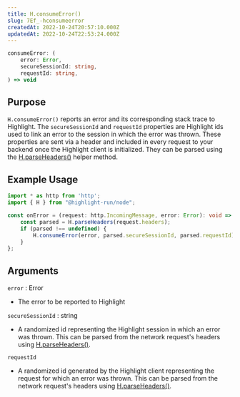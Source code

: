 ```yaml
---
title: H.consumeError()
slug: 7Ef_-hconsumeerror
createdAt: 2022-10-24T20:57:10.000Z
updatedAt: 2022-10-24T22:53:24.000Z
---
```


```typescript
consumeError: (
	error: Error,
	secureSessionId: string,
	requestId: string,
) => void
```

## Purpose

`H.consumeError()` reports an error and its corresponding stack trace to Highlight. The `secureSessionId`  and `requestId`  properties are Highlight ids used to link an error to the session in which the error was thrown. These properties are sent via a header and included in every request to your backend once the Highlight client is initialized. They can be parsed using the [H.parseHeaders()](/api/nodejs/h-parse-headers) helper method.

## Example Usage

```typescript
import * as http from 'http';
import { H } from "@highlight-run/node";

const onError = (request: http.IncomingMessage, error: Error): void => {
	const parsed = H.parseHeaders(request.headers);
	if (parsed !== undefined) {
		H.consumeError(error, parsed.secureSessionId, parsed.requestId)
	}
};
```

## Arguments

`error` : Error

*   The error to be reported to Highlight

`secureSessionId` : string

*   A randomized id representing the Highlight session in which an error was thrown. This can be parsed from the network request's headers using [H.parseHeaders()](/api/nodejs/h-parse-headers).

`requestId`

*   A randomized id generated by the Highlight client representing the request for which an error was thrown. This can be parsed from the network request's headers using [H.parseHeaders()](/api/nodejs/h-parse-headers).

